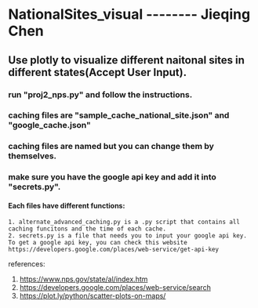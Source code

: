 # NationalSites_visual -------- Jieqing Chen
## Use plotly to visualize different naitonal sites in different states(Accept User Input).

### run "proj2_nps.py" and follow the instructions.
### caching files are "sample_cache_national_site.json" and "google_cache.json"
### caching files are named but you can change them by themselves.
### make sure you have the google api key and add it into "secrets.py".

#### Each files have different functions:
	1. alternate_advanced_caching.py is a .py script that contains all caching funcitons and the time of each cache. 
	2. secrets.py is a file that needs you to input your google api key. To get a google api key, you can check this website https://developers.google.com/places/web-service/get-api-key  
















references:
1. https://www.nps.gov/state/al/index.htm
2. https://developers.google.com/places/web-service/search
3. https://plot.ly/python/scatter-plots-on-maps/

